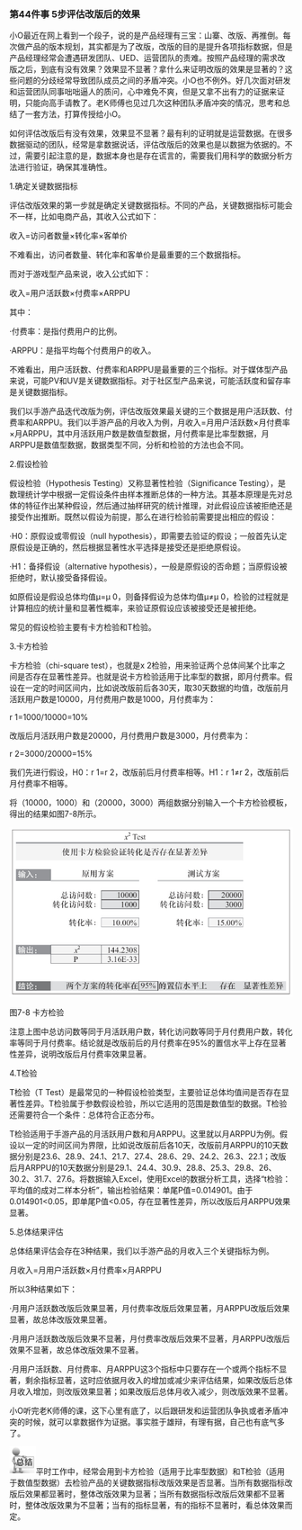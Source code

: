 ### 第44件事 5步评估改版后的效果

小O最近在网上看到一个段子，说的是产品经理有三宝：山寨、改版、再推倒。每次做产品的版本规划，其实都是为了改版，改版的目的是提升各项指标数据，但是产品经理经常会遭遇研发团队、UED、运营团队的责难。按照产品经理的需求改版之后，到底有没有效果？效果显不显著？拿什么来证明改版的效果是显著的？这些问题的分歧经常导致团队成员之间的矛盾冲突。小O也不例外。好几次面对研发和运营团队同事咄咄逼人的质问，心中难免不爽，但是又拿不出有力的证据来证明，只能向高手请教了。老K师傅也见过几次这种团队矛盾冲突的情况，思考和总结了一套方法，打算传授给小O。

如何评估改版后有没有效果，效果显不显著？最有利的证明就是运营数据。在很多数据驱动的团队，经常是拿数据说话，评估改版后的效果也是以数据为依据的。不过，需要引起注意的是，数据本身也是存在谎言的，需要我们用科学的数据分析方法进行验证，确保其准确性。

1.确定关键数据指标

评估改版效果的第一步就是确定关键数据指标。不同的产品，关键数据指标可能会不一样，比如电商产品，其收入公式如下：

收入=访问者数量×转化率×客单价

不难看出，访问者数量、转化率和客单价是最重要的三个数据指标。

而对于游戏型产品来说，收入公式如下：

收入=用户活跃数×付费率×ARPPU

其中：

·付费率：是指付费用户的比例。

·ARPPU：是指平均每个付费用户的收入。

不难看出，用户活跃数、付费率和ARPPU是最重要的三个指标。对于媒体型产品来说，可能PV和UV是关键数据指标。对于社区型产品来说，可能活跃度和留存率是关键数据指标。

我们以手游产品迭代改版为例，评估改版效果最关键的三个数据是用户活跃数、付费率和ARPPU。我们以手游产品的月收入为例，月收入=月用户活跃数×月付费率×月ARPPU，其中月活跃用户数是数值型数据，月付费率是比率型数据，月ARPPU是数值型数据，数据类型不同，分析和检验的方法也会不同。

2.假设检验

假设检验（Hypothesis Testing）又称显著性检验（Significance Testing），是数理统计学中根据一定假设条件由样本推断总体的一种方法。其基本原理是先对总体的特征作出某种假设，然后通过抽样研究的统计推理，对此假设应该被拒绝还是接受作出推断。既然以假设为前提，那么在进行检验前需要提出相应的假设：

·H0：原假设或零假设（null hypothesis），即需要去验证的假设；一般首先认定原假设是正确的，然后根据显著性水平选择是接受还是拒绝原假设。

·H1：备择假设（alternative hypothesis），一般是原假设的否命题；当原假设被拒绝时，默认接受备择假设。

如原假设是假设总体均值μ=μ 0，则备择假设为总体均值μ≠μ 0，检验的过程就是计算相应的统计量和显著性概率，来验证原假设应该被接受还是被拒绝。

常见的假设检验主要有卡方检验和T检验。

3.卡方检验

卡方检验（chi-square test），也就是x 2检验，用来验证两个总体间某个比率之间是否存在显著性差异。也就是说卡方检验适用于比率型的数据，即月付费率。假设在一定的时间区间内，比如说改版前后各30天，取30天数据的均值，改版前月活跃用户数是10000，月付费用户数是1000，月付费率为：

r 1=1000/10000=10%

改版后月活跃用户数是20000，月付费用户数是3000，月付费率为：

r 2=3000/20000=15%

我们先进行假设，H0：r 1=r 2，改版前后月付费率相等。H1：r 1≠r 2，改版前后月付费率不相等。

将（10000，1000）和（20000，3000）两组数据分别输入一个卡方检验模板，得出的结果如图7-8所示。

![](images/image01692_jpeg)

图7-8 卡方检验

注意上图中总访问数等同于月活跃用户数，转化访问数等同于月付费用户数，转化率等同于月付费率。结论就是改版前后的月付费率在95%的置信水平上存在显著性差异，说明改版后月付费率效果显著。

4.T检验

T检验（T Test）是最常见的一种假设检验类型，主要验证总体均值间是否存在显著性差异。T检验属于参数假设检验，所以它适用的范围是数值型的数据。T检验还需要符合一个条件：总体符合正态分布。

T检验适用于手游产品的月活跃用户数和月ARPPU。这里就以月ARPPU为例。假设以一定的时间区间为界限，比如说改版前后各10天，改版前月ARPPU的10天数据分别是23.6、28.9、24.1、21.7、27.4、28.6、29、24.2、26.3、22.1；改版后月ARPPU的10天数据分别是29.1、24.4、30.9、28.8、25.3、29.8、26、30.2、31.7、27.6。将数据输入Excel，使用Excel的数据分析工具，选择“t检验：平均值的成对二样本分析”，输出检验结果：单尾P值=0.014901。由于0.014901<0.05，即单尾P值<0.05，存在显著性差异，所以改版后月ARPPU效果显著。

5.总体结果评估

总体结果评估会存在3种结果，我们以手游产品的月收入三个关键指标为例。

月收入=月用户活跃数×月付费率×月ARPPU

所以3种结果如下：

·月用户活跃数改版后效果显著，月付费率改版后效果显著，月ARPPU改版后效果显著，故总体改版效果显著。

·月用户活跃数改版后效果不显著，月付费率改版后效果不显著，月ARPPU改版后效果不显著，故总体改版效果不显著。

·月用户活跃数、月付费率、月ARPPU这3个指标中只要存在一个或两个指标不显著，剩余指标显著，这时应依据月收入的增加或减少来评估结果，如果改版后总体月收入增加，则改版效果显著；如果改版后总体月收入减少，则改版效果不显著。

小O听完老K师傅的课，这下心里有底了，以后跟研发和运营团队争执或者矛盾冲突的时候，就可以拿数据作为证据。事实胜于雄辩，有理有据，自己也有底气多了。

![](images/image01693_jpeg)平时工作中，经常会用到卡方检验（适用于比率型数据）和T检验（适用于数值型数据）去检验产品的关键数据指标改版效果是否显著。当所有数据指标改版后效果都显著时，整体改版效果为显著；当所有数据指标改版后效果都不显著时，整体改版效果为不显著；当有的指标显著，有的指标不显著时，看总体效果而定。
